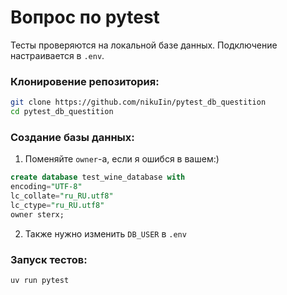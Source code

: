 # Вопрос по pytest 

Тесты проверяются на локальной базе данных. Подключение настраивается в `.env`. 

### Клонировение репозитория:

```bash
git clone https://github.com/nikuIin/pytest_db_questition
cd pytest_db_questition
```

### Создание базы данных:

1) Поменяйте `owner`-а, если я ошибся в вашем:)

```sql
create database test_wine_database with
encoding="UTF-8"
lc_collate="ru_RU.utf8"
lc_ctype="ru_RU.utf8"
owner sterx;
```

2) Также нужно изменить `DB_USER` в `.env`

### Запуск тестов:

```bash
uv run pytest
```
